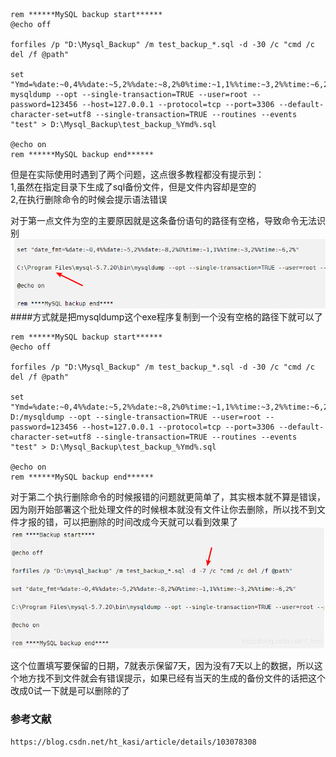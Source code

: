     rem ******MySQL backup start******
    @echo off
    
    forfiles /p "D:\Mysql_Backup" /m test_backup_*.sql -d -30 /c "cmd /c del /f @path"
    
    set "Ymd=%date:~0,4%%date:~5,2%%date:~8,2%0%time:~1,1%%time:~3,2%%time:~6,2%"
    mysqldump --opt --single-transaction=TRUE --user=root --password=123456 --host=127.0.0.1 --protocol=tcp --port=3306 --default-character-set=utf8 --single-transaction=TRUE --routines --events "test" > D:\Mysql_Backup\test_backup_%Ymd%.sql
    
    @echo on
    rem ******MySQL backup end******
    
  但是在实际使用时遇到了两个问题，这点很多教程都没有提示到：    
  1,虽然在指定目录下生成了sql备份文件，但是文件内容却是空的  
  2,在执行删除命令的时候会提示语法错误
  
  对于第一点文件为空的主要原因就是这条备份语句的路径有空格，导致命令无法识别
![alt 属性文本](../images/mysql1.png)
####方式就是把mysqldump这个exe程序复制到一个没有空格的路径下就可以了
   
   
    rem ******MySQL backup start******
    @echo off
    
    forfiles /p "D:\Mysql_Backup" /m test_backup_*.sql -d -30 /c "cmd /c del /f @path"
    
    set "Ymd=%date:~0,4%%date:~5,2%%date:~8,2%0%time:~1,1%%time:~3,2%%time:~6,2%"
    D:/mysqldump --opt --single-transaction=TRUE --user=root --password=123456 --host=127.0.0.1 --protocol=tcp --port=3306 --default-character-set=utf8 --single-transaction=TRUE --routines --events "test" > D:\Mysql_Backup\test_backup_%Ymd%.sql
    
    @echo on
    rem ******MySQL backup end******
    
 对于第二个执行删除命令的时候报错的问题就更简单了，其实根本就不算是错误，因为刚开始部署这个批处理文件的时候根本就没有文件让你去删除，所以找不到文件才报的错，可以把删除的时间改成今天就可以看到效果了
 ![alt 属性文本](../images/mysql2.png)   
 
 这个位置填写要保留的日期，7就表示保留7天，因为没有7天以上的数据，所以这个地方找不到文件就会有错误提示，如果已经有当天的生成的备份文件的话把这个改成0试一下就是可以删除的了
### 参考文献
    https://blog.csdn.net/ht_kasi/article/details/103078308